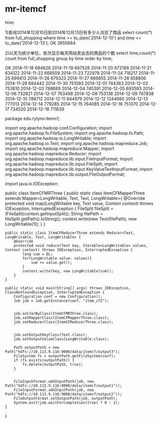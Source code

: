 # mr-itemcf


hive:



1)查询2014年12月10日到2014年12月13日有多少人浏览了商品
 select count(*) from full_shopping where time >= to_date('2014-12-10') and time <= to_date('2014-12-13');
 OK
 3855684
 
2)以天为统计单位，依次显示每天网站卖出去的商品的个数
 select time,count(*) count from full_shopping group by time order by time;
 
 OK
 2014-11-18      684628
 2014-11-19      687528
 2014-11-20      672189
 2014-11-21      634122
 2014-11-22      668509
 2014-11-23      722978
 2014-11-24      718217
 2014-11-25      699413
 2014-11-26      679323
 2014-11-27      689855
 2014-11-28      658806
 2014-11-29      684442
 2014-11-30      751093
 2014-12-01      744363
 2014-12-02      753810
 2014-12-03      788689
 2014-12-04      745391
 2014-12-05      693593
 2014-12-06      732821
 2014-12-07      763498
 2014-12-08      753138
 2014-12-09      767838
 2014-12-10      788712
 2014-12-11      944979
 2014-12-12      1344980
 2014-12-13      777013
 2014-12-14      779285
 2014-12-15      764085
 2014-12-16      751370
 2014-12-17      734520
 2014-12-18      711839


package edu.rylynn.itemcf;

import org.apache.hadoop.conf.Configuration;
import org.apache.hadoop.fs.FileSystem;
import org.apache.hadoop.fs.Path;
import org.apache.hadoop.io.LongWritable;
import org.apache.hadoop.io.Text;
import org.apache.hadoop.mapreduce.Job;
import org.apache.hadoop.mapreduce.Mapper;
import org.apache.hadoop.mapreduce.Reducer;
import org.apache.hadoop.mapreduce.lib.input.FileInputFormat;
import org.apache.hadoop.mapreduce.lib.input.FileSplit;
import org.apache.hadoop.mapreduce.lib.input.KeyValueTextInputFormat;
import org.apache.hadoop.mapreduce.lib.output.FileOutputFormat;

import java.io.IOException;

public class ItemCFMRThree {
    public static class ItemCFMapperThree extends Mapper<LongWritable, Text, Text, LongWritable>{
        @Override
        protected void map(LongWritable key, Text value, Context context) throws IOException, InterruptedException {
            FileSplit fileSplit = (FileSplit)context.getInputSplit();
            String filePath = fileSplit.getPath().toString();
            context.write(new Text(filePath), new LongWritable(1));
        }
    }

    public static class ItemCFReducerThree extends Reducer<Text, LongWritable, Text, LongWritable> {
        @Override
        protected void reduce(Text key, Iterable<LongWritable> values, Context context) throws IOException, InterruptedException {
            long sum = 0L;
            for(LongWritable value: values){
                sum += value.get();
            }
            context.write(key, new LongWritable(sum));
        }
    }

    public static void main(String[] args) throws IOException, ClassNotFoundException, InterruptedException {
        Configuration conf = new Configuration();
        Job job = Job.getInstance(conf, "item_cf2");


        job.setJarByClass(ItemCFMRThree.class);
        job.setMapperClass(ItemCFMapperThree.class);
        job.setReducerClass(ItemCFReducerThree.class);


        job.setOutputKeyClass(Text.class);
        job.setOutputValueClass(LongWritable.class);

        Path outputPath = new Path("hdfs://10.113.9.116:9000/data/itemcf/output3");
        FileSystem fs = outputPath.getFileSystem(conf);
        if (fs.exists(outputPath)) {
            fs.delete(outputPath, true);
        }


        FileInputFormat.addInputPath(job, new Path("hdfs://10.113.9.116:9000/data/itemcf/output1"));
        FileInputFormat.addInputPath(job, new Path("hdfs://10.113.9.116:9000/data/itemcf/output2"));
        FileOutputFormat.setOutputPath(job, outputPath);
        System.exit(job.waitForCompletion(true) ? 0 : 1);
    }
}
